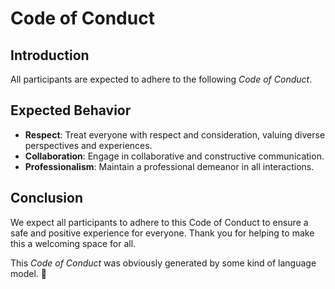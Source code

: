 # Code of Conduct

## Introduction

All participants are expected to adhere to the following _Code of Conduct_.

## Expected Behavior

-  **Respect**: Treat everyone with respect and consideration, valuing diverse perspectives and experiences.
-  **Collaboration**: Engage in collaborative and constructive communication.
-  **Professionalism**: Maintain a professional demeanor in all interactions.

## Conclusion

We expect all participants to adhere to this Code of Conduct to ensure a safe and positive experience for everyone. Thank you for helping to make this a welcoming space for all.


This _Code of Conduct_ was obviously generated by some kind of language model. 🙈
